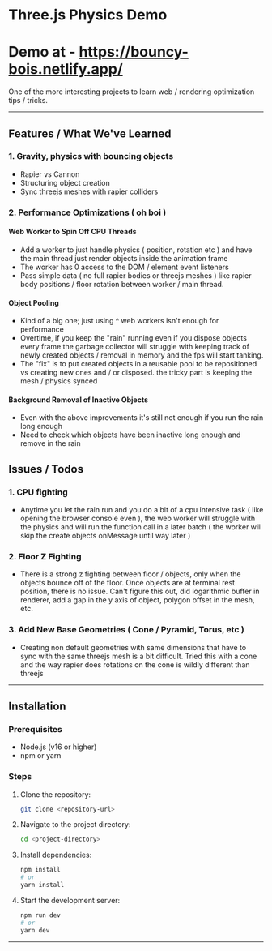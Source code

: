 # Three.js Physics Demo

# Demo at - https://bouncy-bois.netlify.app/

One of the more interesting projects to learn web / rendering optimization tips / tricks.

---

## Features / What We've Learned

### 1. **Gravity, physics with bouncing objects**

- Rapier vs Cannon
- Structuring object creation
- Sync threejs meshes with rapier colliders

### 2. **Performance Optimizations ( oh boi )**

#### **Web Worker to Spin Off CPU Threads**

- Add a worker to just handle physics ( position, rotation etc ) and have the main thread just render objects inside the animation frame
- The worker has 0 access to the DOM / element event listeners
- Pass simple data ( no full rapier bodies or threejs meshes ) like rapier body positions / floor rotation between worker / main thread.

#### **Object Pooling**

- Kind of a big one; just using ^ web workers isn't enough for performance
- Overtime, if you keep the "rain" running even if you dispose objects every frame the garbage collector will
  struggle with keeping track of newly created objects / removal in memory and the fps will start tanking.
- The "fix" is to put created objects in a reusable pool to be repositioned vs creating new ones
  and / or disposed. the tricky part is keeping the mesh / physics synced

#### **Background Removal of Inactive Objects**

- Even with the above improvements it's still not enough if you run the rain long enough
- Need to check which objects have been inactive long enough and remove in the rain

## Issues / Todos

### 1. **CPU fighting**

- Anytime you let the rain run and you do a bit of a cpu intensive task ( like opening the browser console even ), the web worker will struggle with the physics and will run the function call in a later batch ( the worker will skip the create objects onMessage until way later )

### 2. **Floor Z Fighting**

- There is a strong z fighting between floor / objects, only when the objects bounce off of the floor. Once objects are at terminal rest position, there is no issue. Can't figure this out, did logarithmic buffer in renderer, add a gap in the y axis of object, polygon offset in the mesh, etc.

### 3. **Add New Base Geometries ( Cone / Pyramid, Torus, etc )**

- Creating non default geometries with same dimensions that have to sync with the same threejs mesh is a bit difficult. Tried this with a cone and the way rapier does rotations on the cone is wildly different than threejs

---

## Installation

### Prerequisites

- Node.js (v16 or higher)
- npm or yarn

### Steps

1. Clone the repository:

   ```bash
   git clone <repository-url>
   ```

2. Navigate to the project directory:

   ```bash
   cd <project-directory>
   ```

3. Install dependencies:

   ```bash
   npm install
   # or
   yarn install
   ```

4. Start the development server:

   ```bash
   npm run dev
   # or
   yarn dev
   ```

---
